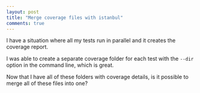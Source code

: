 ```yaml
---
layout: post
title: "Merge coverage files with istanbul"
comments: true
---
```


I have a situation where all my tests run in parallel and it creates the coverage report.

I was able to create a separate coverage folder for each test with the `--dir` option in the command line, which is great.

Now that I have all of these folders with coverage details, is it possible to merge all of these files into one?